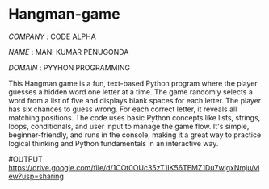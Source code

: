 # Hangman-game

*COMPANY* : CODE ALPHA

*NAME* : MANI KUMAR PENUGONDA

*DOMAIN* : PYYHON PROGRAMMING

This Hangman game is a fun, text-based Python program where the player guesses a hidden word one letter at a time. The game randomly selects a word from a list of five and displays blank spaces for each letter. The player has six chances to guess wrong. For each correct letter, it reveals all matching positions. The code uses basic Python concepts like lists, strings, loops, conditionals, and user input to manage the game flow. It's simple, beginner-friendly, and runs in the console, making it a great way to practice logical thinking and Python fundamentals in an interactive way.



#OUTPUT
https://drive.google.com/file/d/1COt0OUc35zT1IK56TEMZ1Du7wlgxNmju/view?usp=sharing









